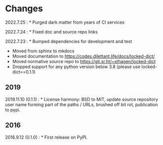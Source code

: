# Changes

2022.7.25
:    * Purged dark matter from years of CI services

2022.7.24
:    * Fixed doc and source repo links

2022.7.23
:    * Bumped dependencies for development and test
* Moved from sphinx to mkdocs
* Moved documentation to https://codes.dilettant.life/docs/locked-dict/
* Moved normative source repo to https://git.sr.ht/~sthagen/locked-dict
* Dropped support for any python version below 3.8 (please use locked-dict==0.1.1)

## 2019

2019.11.10 (0.1.1)
:    * License harmony: BSD to MIT, update source repository user name forming part of the paths / URLs, brushed off bit rot, publication to pypi.

## 2016

2016.9.12 (0.1.0)
:    * First release on PyPI.
